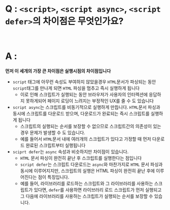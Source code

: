 # Q : `<script>`, `<script async>`, `<script defer>`의 차이점은 무엇인가요?

<br />

# A :

**먼저 이 세개의 가장 큰 차이점은 실행시점의 차이점입니다**

- `script` 태그에 아무런 속성도 부여하지 않았을경우 `HTML`문서가 파싱되는 동안 `script`태그를 만나게 되면 `HTML` 파싱을 멈추고 즉시 실행하게 됩니다
  - 이로 인해 스크립트가 실행되는 동안 브라우저가 사용자의 인터렉션에 응답하지 못하게되어 페이지 로딩이 느려지는 부정적인 UX를 줄 수 도 있습니다
- `script async`는 스크립트를 비동기적으로 실행하게 만듭니다. `HTML`문서 파싱과 동시에 스크립트를 다운로드 받으며, 다운로드가 완료되는 즉시 스크립트를 실행하게 됩니다
  - 스크립트의 실행되는 순서를 보장할 수 없으므로 스크립트간의 의존성이 있는 경우 문제가 발생할 수 도 있습니다.
  - 예를 들어서 `HTML`문서 내에 여러개의 스크립트가 있다고 가정할 때 먼저 다운로드 완료된 스크립트부터 실행됩니다
- `sciprt defer`는 `async` 속성과 비슷하지만 차이점이 있습니다.
  - `HTML` 문서 파싱이 완전히 끝난 후 스크립트를 실행한다는 점입니다
  - `script defer`는 스크립트 다운로드는 `async`와 마찬가지로 `HTML` 문서 파싱과 동시에 이루어지지만, 스크립트의 실행은 HTML 파싱이 완전히 끝난 후에 이루어진다는 점이 특징입니다.
  - 예를 들어, 라이브러리를 로드하는 스크립트와 그 라이브러리를 사용하는 스크립트가 있다면, `defer`를 사용하면 라이브러리 로드 스크립트가 먼저 실행되고 그 다음에 라이브러리를 사용하는 스크립트가 실행되는 순서를 보장할 수 있습니다.

